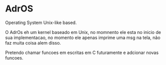 # AdrOS
Operating System Unix-like based.

O AdrOs eh um kernel baseado em Unix, no momnento ele esta no inicio de sua implementacao,
no momento ele apenas imprime uma msg na tela, não faz muita coisa alem disso.

Pretendo chamar funcoes em escritas em C futuramente e adcionar novas funcoes.

